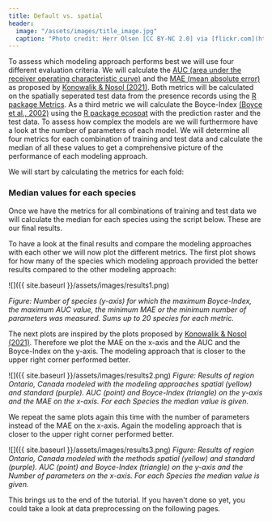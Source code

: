 ```yaml
---
title: Default vs. spatial
header:
  image: "/assets/images/title_image.jpg"
  caption: "Photo credit: Herr Olsen [CC BY-NC 2.0] via [flickr.com](https://www.flickr.com/photos/herrolsen/26966727587/)"
---
```



To assess which modeling approach performs best we will use four different evaluation criteria. We will calculate the [AUC (area under the receiver operating characteristic curve)]( https://en.wikipedia.org/wiki/Receiver_operating_characteristic) and the [MAE (mean absolute error)]( https://en.wikipedia.org/wiki/Mean_absolute_error) as proposed by  [Konowalik & Nosol (2021)]( 10.1038/s41598-020-80062-1). Both  metrics will be calculated on the spatially seperated test data from the presence records using the [R package Metrics]( https://cran.r-project.org/web/packages/Metrics/index.html). As a third metric we will calculate the Boyce-Index [(Boyce et al., 2002)]( 10.1016/S0304-3800(02)00200-4) using the [R package ecospat]( https://cran.r-project.org/web/packages/ecospat/index.html)  with the prediction raster and the test data. To assess how complex the models are we will furthermore have a look at the number of parameters of each model. We will determine all four metrics for each combination of training and test data and calculate the median of all these values to get a comprehensive picture of the performance of each modeling approach. 

We will start by calculating the metrics for each fold: 

<script src="https://gist.github.com/Baldl/73afe43f676f6dc7be89d1b52b42b156.js"></script>


### Median values for each species
Once we have the metrics for all combinations of training and test data we will calculate the median for each species using the script below. These are our final results. 
<script src="https://gist.github.com/Baldl/50297403717267d81cedadf26af1c56e.js"></script>

To have a look at the final results and compare the modeling approaches with each other we will now plot the different metrics. The first plot shows for how many of the species which modeling approach provided the better results compared to the other modeling approach:

![]({{ site.baseurl }}/assets/images/results1.png)

*Figure: Number of species (y-axis) for which the maximum Boyce-Index, the maximum AUC value, the minimum MAE or the minimum number of parameters was measured. Sums up to 20 species for each metric.*

The next plots are inspired by the plots proposed by [Konowalik & Nosol (2021)]( 10.1038/s41598-020-80062-1). Therefore we plot the MAE on the x-axis and the AUC and the Boyce-Index on the y-axis. The modeling approach that is closer to the upper right corner performed better.

![]({{ site.baseurl }}/assets/images/results2.png)
*Figure: Results of region Ontario, Canada modeled with the modeling approaches spatial (yellow) and standard (purple). AUC (point) and Boyce-Index (triangle) on the y-axis and the MAE on the x-axis. For each Species the median value is given.*


We repeat the same plots again this time with the number of parameters instead of the MAE on the x-axis. Again the modeling approach that is closer to the upper right corner performed better.

![]({{ site.baseurl }}/assets/images/results3.png)
*Figure: Results of region Ontario, Canada modeled with the methods spatial (yellow) and standard (purple). AUC (point) and Boyce-Index (triangle) on the y-axis and the Number of parameters on the x-axis. For each Species the median value is given.*



This brings us to the end of the tutorial. If you haven't done so yet, you could take a look at data preprocessing on the following pages.